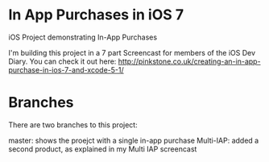 In App Purchases in iOS 7
================

iOS Project demonstrating In-App Purchases

I'm building this project in a 7 part Screencast for members of the iOS Dev Diary. You can check it out here: http://pinkstone.co.uk/creating-an-in-app-purchase-in-ios-7-and-xcode-5-1/


Branches
========

There are two branches to this project: 

master: shows the proejct with a single in-app purchase
Multi-IAP: added a second product, as explained in my Multi IAP screencast 
